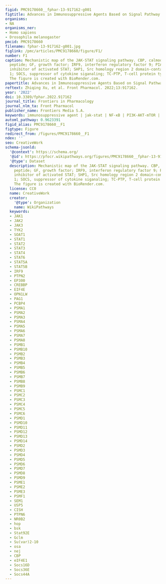 ```yaml
---
figid: PMC9178660__fphar-13-917162-g001
figtitle: Advances in Immunosuppressive Agents Based on Signal Pathway
organisms:
- NA
organisms_ner:
- Homo sapiens
- Drosophila melanogaster
pmcid: PMC9178660
filename: fphar-13-917162-g001.jpg
figlink: /pmc/articles/PMC9178660/figure/F1/
number: F1
caption: Mechanistic map of the JAK-STAT signaling pathway. CBP, calmodulin-binding
  peptide; GF, growth factor; IRF9, interferon regulatory factor 9; PIAS, protein
  inhibitor of activated STAT; SHP1, Src homology region 2 domain-containing phosphatase
  1; SOCS, suppressor of cytokine siganaling; TC-PTP, T-cell protein tyrosine phosphatase.
  The figure is created with BioRender.com.
papertitle: Advances in Immunosuppressive Agents Based on Signal Pathway.
reftext: Zhiqing Xu, et al. Front Pharmacol. 2022;13:917162.
year: '2022'
doi: 10.3389/fphar.2022.917162
journal_title: Frontiers in Pharmacology
journal_nlm_ta: Front Pharmacol
publisher_name: Frontiers Media S.A.
keywords: immunosuppressive agent | jak-stat | NF-κB | PI3K-AKT-mTOR | MAPK | Keap1/Nrf2-ARE
automl_pathway: 0.9623391
figid_alias: PMC9178660__F1
figtype: Figure
redirect_from: /figures/PMC9178660__F1
ndex: ''
seo: CreativeWork
schema-jsonld:
  '@context': https://schema.org/
  '@id': https://pfocr.wikipathways.org/figures/PMC9178660__fphar-13-917162-g001.html
  '@type': Dataset
  description: Mechanistic map of the JAK-STAT signaling pathway. CBP, calmodulin-binding
    peptide; GF, growth factor; IRF9, interferon regulatory factor 9; PIAS, protein
    inhibitor of activated STAT; SHP1, Src homology region 2 domain-containing phosphatase
    1; SOCS, suppressor of cytokine siganaling; TC-PTP, T-cell protein tyrosine phosphatase.
    The figure is created with BioRender.com.
  license: CC0
  name: CreativeWork
  creator:
    '@type': Organization
    name: WikiPathways
  keywords:
  - JAK1
  - JAK2
  - JAK3
  - TYK2
  - SOAT1
  - STAT1
  - STAT2
  - STAT3
  - STAT4
  - STAT6
  - STAT5A
  - STAT5B
  - IRF9
  - PTPN2
  - EP300
  - CREBBP
  - EIF4E
  - OPN1LW
  - PAG1
  - PCBP4
  - PSMA1
  - PSMA2
  - PSMA3
  - PSMA4
  - PSMA5
  - PSMA6
  - PSMA7
  - PSMA8
  - PSMB1
  - PSMB10
  - PSMB2
  - PSMB3
  - PSMB4
  - PSMB5
  - PSMB6
  - PSMB7
  - PSMB8
  - PSMB9
  - PSMC1
  - PSMC2
  - PSMC3
  - PSMC4
  - PSMC5
  - PSMC6
  - PSMD1
  - PSMD10
  - PSMD11
  - PSMD12
  - PSMD13
  - PSMD14
  - PSMD2
  - PSMD3
  - PSMD4
  - PSMD5
  - PSMD6
  - PSMD7
  - PSMD8
  - PSMD9
  - PSME1
  - PSME2
  - PSME3
  - PSMF1
  - SEM1
  - USP5
  - CISH
  - PTPN6
  - NR0B2
  - hop
  - bsk
  - Stat92E
  - Gclm
  - Su(var)2-10
  - osa
  - nej
  - CBP
  - eIF4E1
  - Socs16D
  - Socs36E
  - Socs44A
---
```

